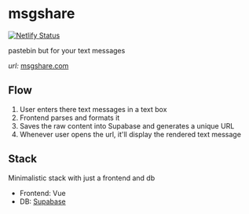 # msgshare

[![Netlify Status](https://api.netlify.com/api/v1/badges/17a21ba3-2c88-44cf-93d9-b3e61f5d8b04/deploy-status)](https://app.netlify.com/sites/msgshare/deploys)

pastebin but for your text messages

_url:_ [msgshare.com](msgshare.com)

## Flow

1. User enters there text messages in a text box
1. Frontend parses and formats it
1. Saves the raw content into Supabase and generates a unique URL
1. Whenever user opens the url, it'll display the rendered text message

## Stack

Minimalistic stack with just a frontend and db

- Frontend: Vue
- DB: [Supabase](supabase.com)
